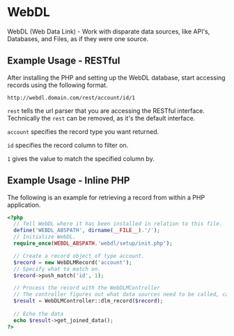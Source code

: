 WebDL
=====

WebDL (Web Data Link) - Work with disparate data sources, like API's, Databases, and Files, as if they were one source.

## Example Usage - RESTful

After installing the PHP and setting up the WebDL database, start accessing records using the following format.

```
http://webdl.domain.com/rest/account/id/1
```

`rest` tells the url parser that you are accessing the RESTful interface.  Technically the `rest` can be removed, as it's the default interface.

`account` specifies the record type you want returned.

`id` specifies the record column to filter on.

`1` gives the value to match the specified column by.

## Example Usage - Inline PHP

The following is an example for retrieving a record from within a PHP application.

```php
<?php
  // Tell WebDL where it has been installed in relation to this file.
  define('WEBDL_ABSPATH', dirname(__FILE__).'/');
  // Initialize WebDL.
  require_once(WEBDL_ABSPATH.'webdl/setup/init.php');

  // Create a record object of type account.
  $record = new WebDLMRecord('account');
  // Specify what to match on.
  $record->push_match('id', 1);

  // Process the record with the WebDLMController
  // The controller figures out what data sources need to be called, calls each, and joins the data, returning the result.
  $result = WebDLMController::dlm_record($record);
  
  // Echo the data
  echo $result->get_joined_data();
?>
```
